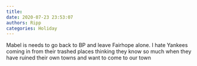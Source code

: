 ```yaml
---
title: 
date: 2020-07-23 23:53:07
authors: Ripp
categories: Holiday
---
```


 Mabel is needs to go back to BP and leave Fairhope alone.   I hate Yankees coming in from their trashed places thinking they know so much when they have ruined their own towns and want to come to our town
